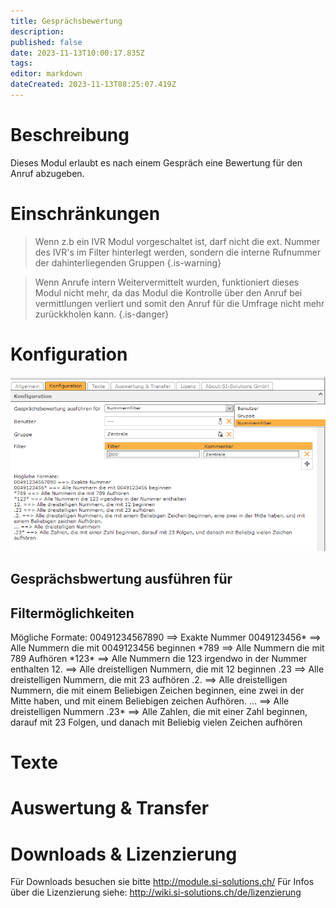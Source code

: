 ```yaml
---
title: Gesprächsbewertung
description: 
published: false
date: 2023-11-13T10:00:17.835Z
tags: 
editor: markdown
dateCreated: 2023-11-13T08:25:07.419Z
---
```


# Beschreibung
Dieses Modul erlaubt es nach einem Gespräch eine Bewertung für den Anruf abzugeben.

# Einschränkungen

> Wenn z.b ein IVR Modul vorgeschaltet ist, darf nicht die ext. Nummer des IVR's im Filter hinterlegt werden, sondern die interne Rufnummer der dahinterliegenden Gruppen
{.is-warning}

> Wenn Anrufe intern Weitervermittelt wurden, funktioniert dieses Modul nicht mehr, da das Modul die Kontrolle über den Anruf bei vermittlungen verliert und somit den Anruf für die Umfrage nicht mehr zurückkholen kann.
{.is-danger}


# Konfiguration

![1.PNG](/uploads/callevaluation/1.PNG)

## Gesprächsbwertung ausführen für


## Filtermöglichkeiten
Mögliche Formate:
00491234567890 ==> Exakte Nummer
0049123456\* ==> Alle Nummern die mit 0049123456 beginnen
\*789 ==> Alle Nummern die mit 789 Aufhören
\*123\* ==> Alle Nummern die 123 irgendwo in der Nummer enthalten
12. ==> Alle dreistelligen Nummern, die mit 12 beginnen
.23 ==> Alle dreistelligen Nummern, die mit 23 aufhören
.2. ==> Alle dreistelligen Nummern, die mit einem Beliebigen Zeichen beginnen, eine zwei in der Mitte haben, und mit einem Beliebigen zeichen Aufhören.
... ==> Alle dreistelligen Nummern
.23\* ==> Alle Zahlen, die mit einer Zahl beginnen, darauf mit 23 Folgen, und danach mit Beliebig vielen Zeichen aufhören 


# Texte

##

# Auswertung & Transfer



# Downloads & Lizenzierung
Für Downloads besuchen sie bitte http://module.si-solutions.ch/
Für Infos über die Lizenzierung siehe: http://wiki.si-solutions.ch/de/lizenzierung